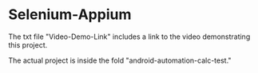 # Selenium-Appium

The txt file "Video-Demo-Link" includes a link to the video demonstrating this project.

The actual project is inside the fold "android-automation-calc-test."
